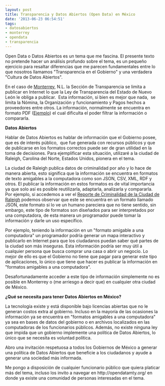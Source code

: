 ```yaml
---
layout: post
title: Transparencia y Datos Abiertos (Open Data) en México
date: '2013-06-23 06:54:51'
tags:
- datosabiertos
- monterrey
- opendata
- transparencia
---
```


<p>Open Data o Datos Abiertos es un tema que me fascina. El presente texto no pretende hacer un análisis profundo sobre el tema, es un pequeño ejercicio para resaltar diferencias que me parecen fundamentales entre lo que nosotros llamamos "Transparencia en el Gobierno" y una verdadera "Cultura de Datos Abiertos".</p><p>En el caso de <a href="http://portal.monterrey.gob.mx/" target="_blank">Monterrey</a>, N.L. la Sección de Transparencia se limita a publicar en Internet lo que la Ley de Transparencia del Estado de Nuevo León le obliga a publicar.&nbsp; Esta información, si bien es mejor que nada,&nbsp; se limita&nbsp;la Nómina, la Organización y funcionamiento y&nbsp;Pagos hechos a proveedores entre otros. La información, normalmente se encuentra en formato PDF (<a href="http://portal.monterrey.gob.mx/pdf/pagos/2013/abril.pdf">Ejemplo</a>) el cual dificulta el poder filtrar la información o compararla.</p><p><strong>Datos Abiertos</strong></p><p>Hablar de Datos Abiertos es hablar de información que el Gobierno posee, que es de interés público,&nbsp; que fue generada con recursos públicos y que de publicarse en los formatos correctos puede ser de gran utilidad en la toma de decisiones. Para ejemplificar esta situación, utilizaré a la ciudad de Raleigh, Carolina del Norte, Estados Unidos, pionera en el tema.</p><p>La ciudad de Raleigh publica datos de criminalidad por año y lo hace de manera abierta, esto significa que la información se encuentra en formatos de texto amigables a la computadora como son JSON, CSV, XML, RDF y otros. El publicar la información en estos formatos es de vital importancia ya que solo así es posible reutilizarla, adaptarla, analizarla y compararla. Por ejemplo, si accedemos a ver el <a href="https://data.raleighnc.gov/api/views/INLINE/rows.json?accessType=DOWNLOAD" target="_blank">Reporte de Criminalidad de la Ciudad de Raleigh</a> podemos observar que este se encuentra en un formato llamado JSON, este formato si lo ve un humano pareciera que no tiene sentido, sin embargo, este tipo de formatos son diseñados para ser interpretados por una computadora, de esta manera un programador puede tomar la información y darle un uso específico.</p><p>Por ejemplo, teniendo la información en un "formato amigable a una computadora" un programador podría generar un mapa interactivo y publicarlo en Internet para que los ciudadanos puedan saber qué partes de la ciudad son más inseguras. Esta información podría ser muy útil a cualquier persona que busca comprar una casa o abrir un negocio. Lo mejor de ello es que el Gobierno no tiene que pagar para generar este tipo de aplicaciones, lo único que tiene que hacer es publicar la información en "formatos amigables a una computadora".</p><p>Desafortunadamente acceder a este tipo de información simplemente no es posible en Monterrey o (me arriesgo a decir que) en cualquier otra ciudad de México.</p><p><strong>¿Qué se necesita para tener Datos Abiertos en México?</strong></p><p>La tecnología existe y está disponible bajo licencias abiertas que no le generan costos extra al gobierno. Incluso en la mayoría de las ocasiones la información ya se encuentra en "formatos amigables a una computadora" ya sea en bases de datos del gobierno o en archivos localizados en las computadoras de los funcionarios públicos. Además, no existe ninguna ley que impida que un gobierno implemente una política de Datos Abiertos, lo único que se necesita es voluntad política.</p><p>Abro una invitación respetuosa a todos los Gobiernos de México a generar una política de Datos Abiertos que beneficie a los ciudadanos y ayude a generar una sociedad más informada.</p><p>Me pongo a disposición de cualquier funcionario público que quiera platicar más del tema, incluso los invito a navegar en http://opendatamty.org/ en donde ya existe una comunidad de personas interesadas en el tema.</p>